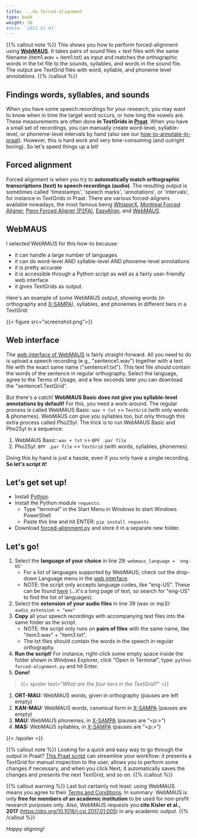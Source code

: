 ```yaml
---
title: ...do forced-alignment
type: book
weight: 16
#date: '2021-01-01'
---
```


{{% callout note %}}
This shows you how to perform forced-alignment using **[WebMAUS](https://clarin.phonetik.uni-muenchen.de/BASWebServices/interface/WebMAUSBasic)**. It takes pairs of sound files + text files with the same filename (item1.wav + item1.txt) as input and matches the orthographic words in the txt file to the sounds, syllables, and words in the sound file. The output are TextGrid files with word, syllable, and phoneme level annotations.
{{% /callout %}}

## Findings words, syllables, and sounds

When you have some speech recordings for your research, you may want to know when in time the target word occurs, or how long the vowels are. These measurements are often done **in TextGrids in [Praat](https://www.fon.hum.uva.nl/praat/)**. When you have a small set of recordings, you can manually create word-level, syllable-level, or phoneme-level intervals by hand (also see our [how-to-annotate-in-praat](/resources/how-to/annotate-in-praat/)). However, this is hard work and very time-consuming (and outright boring). So let's speed things up a bit!

## Forced alignment

Forced alignment is when you try to **automatically match orthographic transcriptions (text) to speech recordings (audio)**. The resulting output is sometimes called 'timestamps', 'speech marks', 'annotations', or 'intervals', for instance in TextGrids in Praat. There are various forced-aligners available nowadays, the most famous being [WhisperX](https://github.com/m-bain/whisperX), [Montreal Forced Aligner](https://montreal-forced-aligner.readthedocs.io/en/latest/), [Penn Forced Aligner (P2FA)](https://web.sas.upenn.edu/phonetics-lab/facilities/), [EasyAlign](https://github.com/evyaco/EasyAlignIPA), and [WebMAUS](https://clarin.phonetik.uni-muenchen.de/BASWebServices/interface/WebMAUSBasic).

## WebMAUS

I selected WebMAUS for this how-to because:
- it can handle a large number of languages
- it can do word-level AND syllable-level AND phoneme-level annotations
- it is pretty accurate
- it is accessible through a Python script as well as a fairly user-friendly web interface
- it gives TextGrids as output.

Here's an example of some WebMAUS output, showing words (in orthography and [X-SAMPA](https://en.wikipedia.org/wiki/X-SAMPA)), syllables, and phonemes in different tiers in a TextGrid:

{{< figure src="screenshot.png">}}

## Web interface

The [web interface of WebMAUS](https://clarin.phonetik.uni-muenchen.de/BASWebServices/interface/WebMAUSBasic) is fairly straight-forward. All you need to do is upload a speech recording (e.g., "sentence1.wav") together with a text file with the exact same name ("sentence1.txt"). This text file should contain the words of the sentence in regular orthography. Select the language, agree to the Terms of Usage, and a few seconds later you can download the "sentence1.TextGrid".

But there's a catch! **WebMAUS Basic does not give you syllable-level annotations by default!** For this, you need a work-around. The regular process is called WebMAUS Basic: `wav + txt` >> `TextGrid` (with only words & phonemes). WebMAUS *can* give you syllables too, but only through this extra process called *Pho2Syl*. The trick is to run WebMAUS Basic and Pho2Syl in a sequence:
1. WebMAUS Basic: `wav + txt` >> `BPF .par file`
2. Pho2Syl: `BPF .par file` >> `TextGrid` (with words, syllables, phonemes)

Doing this by hand is just a hassle, even if you only have a single recording. **So let's script it!**

## Let's get set up!

- Install [Python](https://www.python.org/).
- Install the Python module `requests`:
  - Type "terminal" in the Start Menu in Windows to start Windows PowerShell
  - Paste this line and hit ENTER: ```pip install requests```
- Download [forced-alignment.py](/resources/scripts/forced-alignment.py) and store it in a separate new folder.

## Let's go!

1. Select the **language of your choice** in line 29: `webmaus_language = 'eng-US'`
    - For a list of languages supported by WebMAUS, check out the drop-down Language menu in the [web interface](https://clarin.phonetik.uni-muenchen.de/BASWebServices/interface/WebMAUSBasic).
    - NOTE: the script only accepts language codes, like "eng-US". These can be found [here](https://clarin.phonetik.uni-muenchen.de/BASWebServices/services/help) (...it's a long page of text, so search for "eng-US" to find the list of languages).
2. Select the **extension of your audio files** in line 39 (wav or mp3): `audio_extension = "wav"`
3. **Copy** all your speech recordings with accompanying text files into the same folder as the script.
    - NOTE: the script only runs on **pairs of files** with the same name, like "item3.wav" + "item3.txt".
    - The txt files should contain the words in the speech in regular orthography.
4. **Run the script!** For instance, right-click some empty space inside the folder shown in Windows Explorer, click "Open in Terminal", type: ```python forced-alignment.py``` and hit Enter.
5. **Done!**

> {{< spoiler text="*What are the four tiers in the TextGrid?*" >}}
1. **ORT-MAU:** WebMAUS words, given in orthography (pauses are left empty)
2. **KAN-MAU:** WebMAUS words, canonical form in [X-SAMPA](https://en.wikipedia.org/wiki/X-SAMPA) (pauses are empty)
3. **MAU:** WebMAUS phonemes, in [X-SAMPA](https://en.wikipedia.org/wiki/X-SAMPA) (pauses are "<p:>")
4. **MAS:** WebMAUS syllables, in [X-SAMPA](https://en.wikipedia.org/wiki/X-SAMPA) (pauses are "<p:>")

{{< /spoiler >}}

{{% callout note %}}
Looking for a quick and easy way to go through the output in Praat? [This Praat script](/resources/scripts/annotate/) can streamline your workflow: it presents a TextGrid for manual inspection to the user, allows you to perform some changes if necessary, and when you click Next, it automatically saves the changes and presents the next TextGrid, and so on.
{{% /callout %}}

{{% callout warning %}}
Last but certainly not least: using WebMAUS means you agree to their [Terms and Conditions](https://clarin.phonetik.uni-muenchen.de/BASWebServices/services/help). In summary: WebMAUS is only **free for members of an academic institution** to be used for non-profit research purposes only. Also, WebMAUS requests you **cite Kisler et al., 2017** (https://doi.org/10.1016/j.csl.2017.01.005) in any academic output.
{{% /callout %}}


*Happy aligning!*
